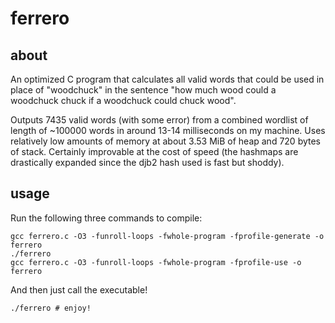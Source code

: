 # ferrero

## about
An optimized C program that calculates all valid words that could be used in place of "woodchuck" in the sentence "how much wood could a woodchuck chuck if a woodchuck could chuck wood". 

Outputs 7435 valid words (with some error) from a combined wordlist of length of ~100000 words in around 13-14 milliseconds on my machine. Uses relatively low amounts of memory at about 3.53 MiB of heap and 720 bytes of stack. Certainly improvable at the cost of speed (the hashmaps are drastically expanded since the djb2 hash used is fast but shoddy).

## usage
Run the following three commands to compile:
```
gcc ferrero.c -O3 -funroll-loops -fwhole-program -fprofile-generate -o ferrero
./ferrero
gcc ferrero.c -O3 -funroll-loops -fwhole-program -fprofile-use -o ferrero
```

And then just call the executable!
```
./ferrero # enjoy!
```
